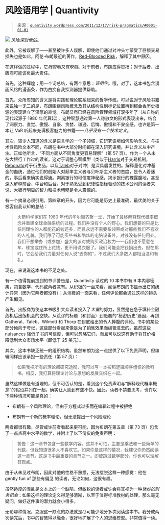 <!--yml

类别：未分类

日期：2024-05-18 13:46:52

-->

# 风险语用学 | Quantivity

> 来源：[`quantivity.wordpress.com/2011/12/17/risk-pragmatics/#0001-01-01`](https://quantivity.wordpress.com/2011/12/17/risk-pragmatics/#0001-01-01)

![](https://quantivity.wordpress.com/wp-content/uploads/2011/12/redblood.png) 风险*深受低估*。

此外，它被误解了——甚至被许多人误解，即使他们通过对冲头寸蒙受了巨额交易损失也是如此。阿伦·布朗最近的著作，[Red-Blooded Risk](http://books.google.com/books?id=X3sGahpmkQ0C)，解释了其中原因。

在这样做的过程中，它*既聪明又有缺陷*。对于前者，布朗应得赞扬；对于后者，出版商可能该负最大责任。

首先，这种辉煌；用一个词总结，有两个意思：*语用学*。哦，对了，这本书包含漫画风格的漫画条，作为白痴自我探测器提供帮助。

首先，众所周知的含义是将实践和理论联系起来的哲学传统。可以说对于风险书籍来说独一无二的是，布朗围绕风险概念及其从结构性到标记位置再到郁金香历史根源的表现建立了深厚的直觉。布朗显然已经在风险管理领域打滚多年了（从自称的现代起源于 1980 年代算起），这种智慧通过第一人称散文的形式表现出来，结合了洞察力、直觉、傲慢、自豪、贪婪、谦逊、后悔、傲慢和不安全感。也许是第一本让 VaR 听起来充满极客魅力的书籍——*几乎没有一个技术定义*。

其次，较少人知道的含义是语言学的一个子领域，它研究语境如何影响含义。与技术性风险文本不同，布朗在书中大部分时间都在深入研究语境，并让含义从中产生。正如他所言，“不同方面从不同角度更容易理解”（第 57 页）。作为一个从未在大银行工作过的读者，这对于调整心智模型（类似于[Harris](http://books.google.com/books?id=Rd9hDRR1Yx4C)对于交易机制，[Rebonato](http://books.google.com/books?id=HD9P6L2zX48C)对于衍生品，以及[Taleb](http://books.google.com/books?id=-5-OldaTjVQC)对于对冲）是深具启发性的。解释量化对冲基金的血统，通过他们的创始人对频率主义者与贝叶斯主义者的态度，是令人着迷的，事后看来确实说得通。剥离银行的可信度神秘感，揭示银行的裸露腹地，甚至深入解释前台、中台和后台。对于熟悉受到纪律性指标驱动的技术公司的读者来说，大银行明显的智力和技术粗糙是令人震惊的。

有一个摘录必须引用，第四章的开头，因为它可能是历史上最准确、最优美的关于极客自我认知的总结：

> 火箭科学家们在 1980 年代的华尔街齐聚一堂，开始了最终解释现代概率概念并重建全球金融系统的过程。我们并没有个人的野心。我们想要的只是比任何理性的人都能花的钱还多，而且永远不需要系领带或对那些我们不喜欢的人礼貌。我们除了可能买些书和酷炫的电脑设备外，对钱没有任何用处。我们不想举办（或参加）盛大的派对或购买政治权力——我们也不愿意在车、珠宝或住所上花钱，更不用说衣服了。我们可能会把钱捐出去，但在那时，它会给我们力量对任何人说“去你的”，不过我们大多数人都相当温和有礼。

现在，来说说这本书的不足之处。

有一个值得提前提到的书评警告是，Quantivity 读过的 10 本书中有 9 本内容密集，包含数学、代码或两者兼有。从积极的一面来看，阅读布朗的书显示出它的统计异常（因为它两者都没有）；从消极的一面来看，任何评论都会通过这样的镜头产生偏见。

首先，出版商为使这本书吸引大众读者投入了*大量*的努力，显然是在急于填补金融危机后出版机会的空缺。从荒谬的标题（和封面）到愚蠢的“秘密历史”迷因，再到 Gatheral、Taleb、Wilmott 和 Thorp 在封底给出的令人捧腹的评论。书中的某些部分倾向于夸张，这些部分看起来像是为了销售效果而编辑进去的。虽然这些 nuisances 降低了书的可信度，但可以忽略它们，而且可以说这有助于将其价格降低到大众市场水平（即低于 25 美元）。

其次，这本书缺乏统一的组织结构。虽然布朗为这一点提供了以下免责声明，但编辑同样应该承担一些责任（第 57 页）：

> 如果我把所有的理论都研究透彻，我可以写一本按照逻辑顺序组织的教科书。相反，我打算将理论讨论与思想的发展交织在一起。

虽然这样做是有道理的，但不可否认的是，看到这个免责声明与“解释现代概率概念”的假设并列在一起，确实让人感到有些不快。因此，读者不禁要思考，也许以下两种情况可能是真的：

+   布朗有一个风险理论，但由于方程式过多而在编辑过程中被拒绝

+   布朗有一个新的概率理论，但无法提出一个风险理论

两者都很有趣，尽管或许前者看起来更可能，因为布朗在第五章（第 73 页）包含了一点点高中水平的数学，并附上了以下俏皮的免责声明：

> 警告：这一章节包含一些数学内容。这并不可怕，主要是乘法和一些简单的代数，但我知道很多人不喜欢它。如果你是这样的情况，我建议你仍然阅读这一章节。这是书中最重要的章节之一。即使跳过数学部分，你也可以理解其观点。

由于从未见过布朗，因此对他的性格不熟悉，无法摆脱这样一种感觉：他在 gently fun of 那些有偏见 的读者。无论如何，这很有趣。

虽然适度的混乱是文本上的一个缺陷，但敏锐的读者或许会将其视为一种*微妙的财务机会*：如果这样的理论定义得足够清晰，以至于值得标准教材的处理，那么毫无疑问，做好这件事的潜力就会小得多。

无论哪种情况，克服这一缺点的办法就是尽可能少地分多次阅读这本书。我分成两次读完后，书中的智慧得以融合，很好地扩展了个人的思维模型。非常值得一读。
